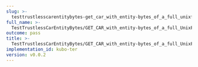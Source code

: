 ```yaml
---
slug: >-
  testtrustlesscarentitybytes-get_car_with_entity-bytes_of_a_full_unixfs_file_(format-car)-header_content-type
full_name: >-
  TestTrustlessCarEntityBytes/GET_CAR_with_entity-bytes_of_a_full_UnixFS_file_(format=car)/Header_Content-Type
outcome: pass
title: >-
  TestTrustlessCarEntityBytes/GET_CAR_with_entity-bytes_of_a_full_UnixFS_file_(format=car)/Header_Content-Type
implementation_id: kubo-ter
version: v0.0.2
---
```


